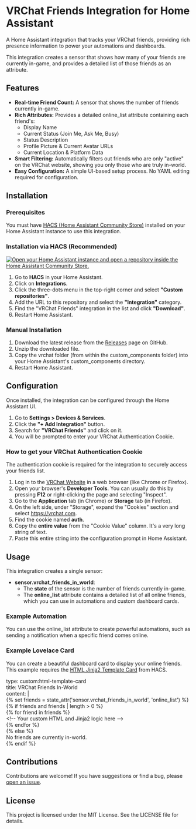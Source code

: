 # **VRChat Friends Integration for Home Assistant**

A Home Assistant integration that tracks your VRChat friends, providing rich presence information to power your automations and dashboards.

This integration creates a sensor that shows how many of your friends are currently in-game, and provides a detailed list of those friends as an attribute.

## **Features**

* **Real-time Friend Count:** A sensor that shows the number of friends currently in-game.  
* **Rich Attributes:** Provides a detailed online\_list attribute containing each friend's:  
  * Display Name  
  * Current Status (Join Me, Ask Me, Busy)  
  * Status Description  
  * Profile Picture & Current Avatar URLs  
  * Current Location & Platform Data  
* **Smart Filtering:** Automatically filters out friends who are only "active" on the VRChat website, showing you only those who are truly in-world.  
* **Easy Configuration:** A simple UI-based setup process. No YAML editing required for configuration.

## **Installation**

### **Prerequisites**

You must have [HACS (Home Assistant Community Store)](https://hacs.xyz/) installed on your Home Assistant instance to use this integration.

### **Installation via HACS (Recommended)**

[![Open your Home Assistant instance and open a repository inside the Home Assistant Community Store.](https://my.home-assistant.io/badges/hacs_repository.svg)](https://my.home-assistant.io/redirect/hacs_repository/?owner=https%3A%2F%2Fgithub.com%2FSketchCoyote%2F&repository=ha-vrchat-friends.git&category=Integration)

1. Go to **HACS** in your Home Assistant.  
2. Click on **Integrations**.  
3. Click the three-dots menu in the top-right corner and select **"Custom repositories"**.  
4. Add the URL to this repository and select the **"Integration"** category.  
5. Find the "VRChat Friends" integration in the list and click **"Download"**.  
6. Restart Home Assistant.

### **Manual Installation**

1. Download the latest release from the [Releases](https://www.google.com/search?q=https://github.com/your_github_username/ha-vrchat-friends/releases) page on GitHub.  
2. Unzip the downloaded file.  
3. Copy the vrchat folder (from within the custom\_components folder) into your Home Assistant's custom\_components directory.  
4. Restart Home Assistant.

## **Configuration**

Once installed, the integration can be configured through the Home Assistant UI.

1. Go to **Settings \> Devices & Services**.  
2. Click the **"+ Add Integration"** button.  
3. Search for **"VRChat Friends"** and click on it.  
4. You will be prompted to enter your VRChat Authentication Cookie.

### **How to get your VRChat Authentication Cookie**

The authentication cookie is required for the integration to securely access your friends list.

1. Log in to the [VRChat Website](https://vrchat.com/) in a web browser (like Chrome or Firefox).  
2. Open your browser's **Developer Tools**. You can usually do this by pressing **F12** or right-clicking the page and selecting "Inspect".  
3. Go to the **Application** tab (in Chrome) or **Storage** tab (in Firefox).  
4. On the left side, under "Storage", expand the "Cookies" section and select https://vrchat.com.  
5. Find the cookie named **auth**.  
6. Copy the **entire value** from the "Cookie Value" column. It's a very long string of text.  
7. Paste this entire string into the configuration prompt in Home Assistant.

## **Usage**

This integration creates a single sensor:

* **sensor.vrchat\_friends\_in\_world**:  
  * The **state** of the sensor is the number of friends currently in-game.  
  * The **online\_list** attribute contains a detailed list of all online friends, which you can use in automations and custom dashboard cards.

### **Example Automation**

You can use the online\_list attribute to create powerful automations, such as sending a notification when a specific friend comes online.

### **Example Lovelace Card**

You can create a beautiful dashboard card to display your online friends. This example requires the [HTML Jinja2 Template Card](https://github.com/PiotrMachowski/Home-Assistant-Lovelace-HTML-Jinja2-Template-card) from HACS.

type: custom:html-template-card  
title: VRChat Friends In-World  
content: |  
  {% set friends \= state\_attr('sensor.vrchat\_friends\_in\_world', 'online\_list') %}  
  {% if friends and friends | length \> 0 %}  
    {% for friend in friends %}  
      \<\!-- Your custom HTML and Jinja2 logic here \--\>  
    {% endfor %}  
  {% else %}  
    No friends are currently in-world.  
  {% endif %}

## **Contributions**

Contributions are welcome\! If you have suggestions or find a bug, please [open an issue](https://www.google.com/search?q=https://github.com/your_github_username/ha-vrchat-friends/issues).

## **License**

This project is licensed under the MIT License. See the LICENSE file for details.
